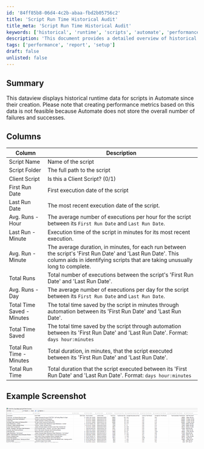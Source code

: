 ```yaml
---
id: '84ff85b8-06d4-4c2b-abaa-fbd2b05756c2'
title: 'Script Run Time Historical Audit'
title_meta: 'Script Run Time Historical Audit'
keywords: ['historical', 'runtime', 'scripts', 'automate', 'performance']
description: 'This document provides a detailed overview of historical runtime data for scripts in ConnectWise Automate since their creation. It includes descriptions of various metrics that can be tracked, such as execution dates, average run times, and total time saved, while noting the limitations in creating performance metrics due to the lack of stored failure and success counts.'
tags: ['performance', 'report', 'setup']
draft: false
unlisted: false
---
```


## Summary

This dataview displays historical runtime data for scripts in Automate since their creation. Please note that creating performance metrics based on this data is not feasible because Automate does not store the overall number of failures and successes.

## Columns

| Column                        | Description                                                                                                       |
|-------------------------------|-------------------------------------------------------------------------------------------------------------------|
| Script Name                   | Name of the script                                                                                               |
| Script Folder                 | The full path to the script                                                                                      |
| Client Script                 | Is this a Client Script? (0/1)                                                                                  |
| First Run Date                | First execution date of the script                                                                                |
| Last Run Date                 | The most recent execution date of the script.                                                                    |
| Avg. Runs - Hour              | The average number of executions per hour for the script between its `First Run Date` and `Last Run Date`.      |
| Last Run - Minute             | Execution time of the script in minutes for its most recent execution.                                          |
| Avg. Run - Minute             | The average duration, in minutes, for each run between the script's 'First Run Date' and 'Last Run Date'. This column aids in identifying scripts that are taking unusually long to complete. |
| Total Runs                    | Total number of executions between the script's 'First Run Date' and 'Last Run Date'.                          |
| Avg. Runs - Day               | The average number of executions per day for the script between its `First Run Date` and `Last Run Date`.       |
| Total Time Saved - Minutes     | The total time saved by the script in minutes through automation between its 'First Run Date' and 'Last Run Date'. |
| Total Time Saved              | The total time saved by the script through automation between its 'First Run Date' and 'Last Run Date'. Format: `days hour:minutes` |
| Total Run Time - Minutes      | Total duration, in minutes, that the script executed between its 'First Run Date' and 'Last Run Date'.          |
| Total Run Time                | Total duration that the script executed between its 'First Run Date' and 'Last Run Date'. Format: `days hour:minutes` |

## Example Screenshot

![Screenshot](../../../static/img/Script-Run-Time-Historical-Audit/image_1.png)




